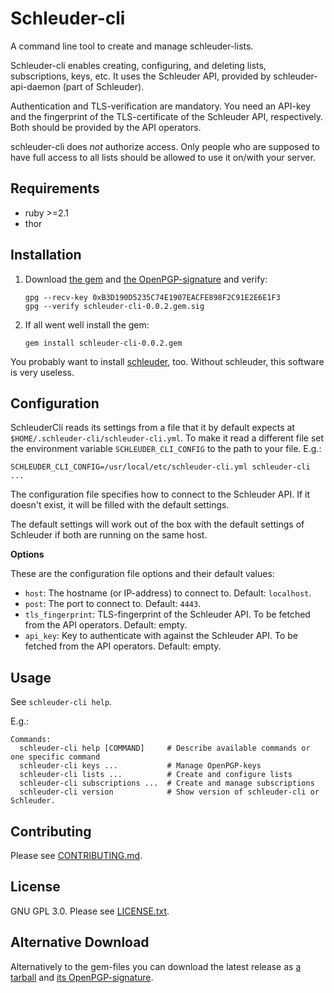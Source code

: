 Schleuder-cli
==============

A command line tool to create and manage schleuder-lists.

Schleuder-cli enables creating, configuring, and deleting lists, subscriptions, keys, etc. It uses the Schleuder API, provided by schleuder-api-daemon (part of Schleuder).

Authentication and TLS-verification are mandatory. You need an API-key and the fingerprint of the TLS-certificate of the Schleuder API, respectively. Both should be provided by the API operators.

schleuder-cli does *not* authorize access. Only people who are supposed to have full access to all lists should be allowed to use it on/with your server.


Requirements
------------
* ruby  >=2.1
* thor

Installation
------------

1. Download [the gem](https://0xacab.org/schleuder/schleuder-cli/raw/master/gems/schleuder-cli-0.0.2.gem) and [the OpenPGP-signature](https://0xacab.org/schleuder/schleuder-cli/raw/master/gems/schleuder-cli-0.0.2.gem.sig) and verify:
   ```
   gpg --recv-key 0xB3D190D5235C74E1907EACFE898F2C91E2E6E1F3
   gpg --verify schleuder-cli-0.0.2.gem.sig
   ```

2. If all went well install the gem:
   ```
   gem install schleuder-cli-0.0.2.gem
   ```

You probably want to install [schleuder](https://0xacab.org/schleuder/schleuder), too. Without schleuder, this software is very useless.

Configuration
-------------

SchleuderCli reads its settings from a file that it by default expects at `$HOME/.schleuder-cli/schleuder-cli.yml`. To make it read a different file set the environment variable `SCHLEUDER_CLI_CONFIG` to the path to your file. E.g.:

    SCHLEUDER_CLI_CONFIG=/usr/local/etc/schleuder-cli.yml schleuder-cli ...

The configuration file specifies how to connect to the Schleuder API. If it doesn't exist, it will be filled with the default settings.

The default settings will work out of the box with the default settings of Schleuder if both are running on the same host.

**Options**

These are the configuration file options and their default values:

 * `host`: The hostname (or IP-address) to connect to. Default: `localhost`.
 * `post`: The port to connect to. Default: `4443`.
 * `tls_fingerprint`: TLS-fingerprint of the Schleuder API. To be fetched from the API operators. Default: empty.
 * `api_key`: Key to authenticate with against the Schleuder API. To be fetched from the API operators. Default: empty.


Usage
-----
See `schleuder-cli help`.

E.g.:

    Commands:
      schleuder-cli help [COMMAND]     # Describe available commands or one specific command
      schleuder-cli keys ...           # Manage OpenPGP-keys
      schleuder-cli lists ...          # Create and configure lists
      schleuder-cli subscriptions ...  # Create and manage subscriptions
      schleuder-cli version            # Show version of schleuder-cli or Schleuder.



Contributing
------------

Please see [CONTRIBUTING.md](CONTRIBUTING.md).


License
-------

GNU GPL 3.0. Please see [LICENSE.txt](LICENSE.txt).


Alternative Download
--------------------

Alternatively to the gem-files you can download the latest release as [a tarball](https://0xacab.org/schleuder/schleuder-cli/raw/master/gems/schleuder-cli-0.0.2.tar.gz) and [its OpenPGP-signature](https://0xacab.org/schleuder/schleuder-cli/raw/master/gems/schleuder-cli-0.0.2.tar.gz.sig).
